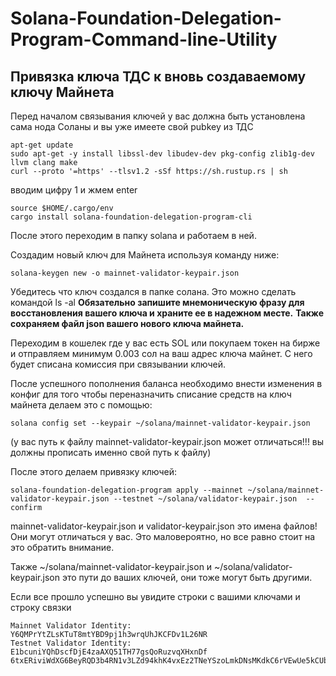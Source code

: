 # Solana-Foundation-Delegation-Program-Command-line-Utility
## Привязка ключа ТДС к вновь создаваемому ключу Майнета

Перед началом связывания ключей у вас должна быть установлена сама нода Соланы и вы уже имеете свой pubkey из ТДС

```
apt-get update
sudo apt-get -y install libssl-dev libudev-dev pkg-config zlib1g-dev llvm clang make
curl --proto '=https' --tlsv1.2 -sSf https://sh.rustup.rs | sh
```

вводим цифру 1 и жмем enter

```
source $HOME/.cargo/env
cargo install solana-foundation-delegation-program-cli
```
После этого переходим в папку solana и работаем в ней.

Создадим новый ключ для Майнета используя команду ниже:
```
solana-keygen new -o mainnet-validator-keypair.json
```
Убедитесь что ключ создался в папке солана. Это можно сделать командой ls -al
**Обязательно запишите мнемоническую фразу для восстановления вашего ключа и храните ее в надежном месте.**
**Также сохраняем файл json вашего нового ключа майнета.**

Переходим в кошелек где у вас есть SOL или покупаем токен на бирже и отправляем минимум 0.003 сол 
на ваш адрес ключа майнет. С него будет списана комиссия при связывании ключей.


После успешного пополнения баланса необходимо внести изменения в конфиг для того чтобы переназначить списание средств на ключ майнета
делаем это с помощью:

`solana config set --keypair ~/solana/mainnet-validator-keypair.json` 

(у вас путь к файлу mainnet-validator-keypair.json может отличаться!!! вы должны
прописать именно свой путь к файлу)

После этого делаем привязку ключей:

```
solana-foundation-delegation-program apply --mainnet ~/solana/mainnet-validator-keypair.json --testnet ~/solana/validator-keypair.json  --confirm
```

mainnet-validator-keypair.json и validator-keypair.json это имена файлов! Они могут отличаться у вас. 
Это маловероятно, но все равно стоит на это обратить внимание.

Также ~/solana/mainnet-validator-keypair.json и ~/solana/validator-keypair.json это пути до ваших ключей, они тоже могут быть другими.

Если все прошло успешно вы увидите строки с вашими ключами и строку связки
```
Mainnet Validator Identity: Y6QMPrYtZLsKTuT8mtYBD9pj1h3wrqUhJKCFDv1L26NR
Testnet Validator Identity: E1bcuniYQhDscfDjE4zaAXQ51TH77gsQoRuzvqXHxnDf
6txERiviWdXG6BeyRQD3b4RN1v3LZd94khK4vxEz2TNeYSzoLmkDNsMKdkC6rVEwUe5kCUbS8tGmYq2vZa4fTJi
```

